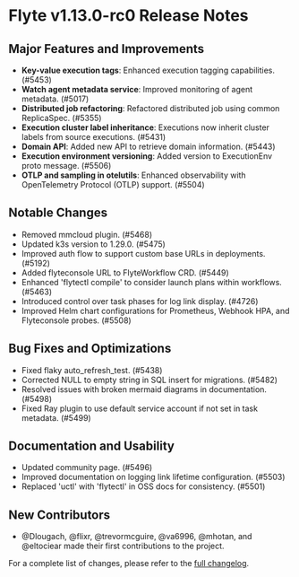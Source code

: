 # Flyte v1.13.0-rc0 Release Notes

## Major Features and Improvements

- **Key-value execution tags**: Enhanced execution tagging capabilities. (#5453)
- **Watch agent metadata service**: Improved monitoring of agent metadata. (#5017)
- **Distributed job refactoring**: Refactored distributed job using common ReplicaSpec. (#5355)
- **Execution cluster label inheritance**: Executions now inherit cluster labels from source executions. (#5431)
- **Domain API**: Added new API to retrieve domain information. (#5443)
- **Execution environment versioning**: Added version to ExecutionEnv proto message. (#5506)
- **OTLP and sampling in otelutils**: Enhanced observability with OpenTelemetry Protocol (OTLP) support. (#5504)

## Notable Changes

- Removed mmcloud plugin. (#5468)
- Updated k3s version to 1.29.0. (#5475)
- Improved auth flow to support custom base URLs in deployments. (#5192)
- Added flyteconsole URL to FlyteWorkflow CRD. (#5449)
- Enhanced 'flytectl compile' to consider launch plans within workflows. (#5463)
- Introduced control over task phases for log link display. (#4726)
- Improved Helm chart configurations for Prometheus, Webhook HPA, and Flyteconsole probes. (#5508)

## Bug Fixes and Optimizations

- Fixed flaky auto_refresh_test. (#5438)
- Corrected NULL to empty string in SQL insert for migrations. (#5482)
- Resolved issues with broken mermaid diagrams in documentation. (#5498)
- Fixed Ray plugin to use default service account if not set in task metadata. (#5499)

## Documentation and Usability

- Updated community page. (#5496)
- Improved documentation on logging link lifetime configuration. (#5503)
- Replaced 'uctl' with 'flytectl' in OSS docs for consistency. (#5501)

## New Contributors

- @Dlougach, @flixr, @trevormcguire, @va6996, @mhotan, and @eltociear made their first contributions to the project.

For a complete list of changes, please refer to the [full changelog](https://github.com/flyteorg/flyte/compare/flytectl/v0.8.24...v1.13.0-rc0).
